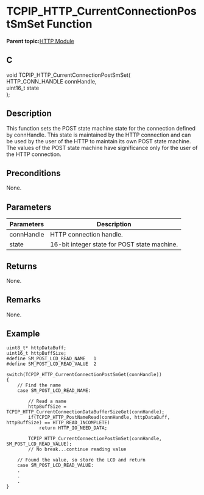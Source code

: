 # TCPIP\_HTTP\_CurrentConnectionPostSmSet Function

**Parent topic:**[HTTP Module](GUID-25A4CF50-2F8F-47E7-A90C-ABFA52814459.md)

## C

void TCPIP\_HTTP\_CurrentConnectionPostSmSet\(<br />HTTP\_CONN\_HANDLE connHandle,<br />uint16\_t state<br />\);

## Description

This function sets the POST state machine state for the connection defined by connHandle. This state is maintained by the HTTP connection and can be used by the user of the HTTP to maintain its own POST state machine. The values of the POST state machine have significance only for the user of the HTTP connection.

## Preconditions

None.

## Parameters

|Parameters|Description|
|----------|-----------|
|connHandle|HTTP connection handle.|
|state|16-bit integer state for POST state machine.|

## Returns

None.

## Remarks

None.

## Example

```
uint8_t* httpDataBuff;
uint16_t httpBuffSize;
#define SM_POST_LCD_READ_NAME   1
#define SM_POST_LCD_READ_VALUE  2

switch(TCPIP_HTTP_CurrentConnectionPostSmGet(connHandle))
{
    // Find the name
    case SM_POST_LCD_READ_NAME:

        // Read a name
        httpBuffSize = TCPIP_HTTP_CurrentConnectionDataBufferSizeGet(connHandle);
        if(TCPIP_HTTP_PostNameRead(connHandle, httpDataBuff, httpBuffSize) == HTTP_READ_INCOMPLETE)
            return HTTP_IO_NEED_DATA;

        TCPIP_HTTP_CurrentConnectionPostSmSet(connHandle, SM_POST_LCD_READ_VALUE);
        // No break...continue reading value

    // Found the value, so store the LCD and return
    case SM_POST_LCD_READ_VALUE:
    .
    .
    .
}
```


